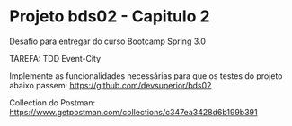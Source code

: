 # Projeto bds02 - Capitulo 2 

Desafio para entregar do curso Bootcamp Spring 3.0 

TAREFA: TDD Event-City

Implemente as funcionalidades necessárias para que os testes do projeto abaixo passem:
https://github.com/devsuperior/bds02

Collection do Postman:
https://www.getpostman.com/collections/c347ea3428d6b199b391
